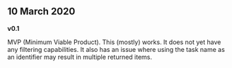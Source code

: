 ## 10 March 2020

**v0.1**

MVP (Minimum Viable Product). This (mostly) works. It does not yet have any filtering capabilities. It also has an issue where using the task name as an identifier may result in multiple returned items.
